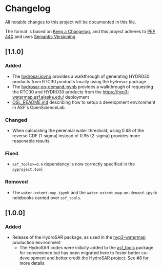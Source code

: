 # Changelog

All notable changes to this project will be documented in this file.

The format is based on [Keep a Changelog](https://keepachangelog.com/en/1.0.0/),
and this project adheres to [PEP 440](https://www.python.org/dev/peps/pep-0440/)
and uses [Semantic Versioning](https://semver.org/spec/v2.0.0.html).


## [1.1.0]

### Added
- The [hydrosar.ipynb](notebooks/hydrosar.ipynb) provides a walkthrough of generating HYDRO30 products from RTC30 products locally using the `hydrosar` package 
- The [hydrosar-on-demand.ipynb](notebooks/hydrosar-on-demand.ipynb) provides a walkthrough of requesting the RTC30 and HYDRO30 products from the <https://hyp3-watermap.asf.alaska.edu/> deployment
- [OSL_README.md](docs/OSL_README.md) describing how to setup a development environment in ASF's OpenScienceLab.

### Changed
- When calculating the perennial water threshold, using 0.68 of the reverse CDF (1-sigma) instead of 0.95 (2-sigma) provides more reasonable results.

### Fixed
- `asf_tools>=0.6` dependency is now correctly specified in the `pyproject.toml`

### Removed
- The `water-extent-map.ipynb` and the `water-extent-map-on-demand.ipynb` notebooks carried over `asf_tools`.

## [1.0.0]

### Added
- Release of the HydroSAR package, as used in the [hyp3-watermap](https://hyp3-watermap.asf.alaska.edu) production environment
  - The HydroSAR codes were initially added to the [asf_tools](https://github.com/ASFHyP3/asf-tools) package for convenience but has been migrated here to foster better co-development and better credit the HydroSAR project. See [#8](https://github.com/fjmeyer/HydroSAR/pull/8) for more details
